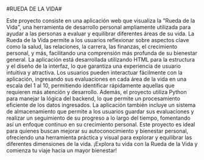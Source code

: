#RUEDA DE LA VIDA#

Este proyecto consiste en una aplicación web que visualiza la "Rueda de la Vida", una herramienta de desarrollo personal ampliamente utilizada para ayudar a las personas a evaluar y equilibrar diferentes áreas de su vida. La Rueda de la Vida permite a los usuarios reflexionar sobre aspectos clave como la salud, las relaciones, la carrera, las finanzas, el crecimiento personal, y más, facilitando una comprensión más profunda de su bienestar general.
La aplicación está desarrollada utilizando HTML para la estructura y el diseño de la interfaz, lo que garantiza una experiencia de usuario intuitiva y atractiva. Los usuarios pueden interactuar fácilmente con la aplicación, ingresando sus evaluaciones en cada área de la vida en una escala del 1 al 10, permitiendo identificar rápidamente aquellas que requieren más atención y desarrollo.
Además, el proyecto utiliza Python para manejar la lógica del backend, lo que permite un procesamiento eficiente de los datos ingresados. La aplicación también incluye un sistema de almacenamiento que permite a los usuarios guardar sus evaluaciones y realizar un seguimiento de su progreso a lo largo del tiempo, fomentando así un enfoque continuo en su crecimiento personal.
Este proyecto es ideal para quienes buscan mejorar su autoconocimiento y bienestar personal, ofreciendo una herramienta práctica y visual para explorar y equilibrar las diferentes dimensiones de la vida. ¡Explora tu vida con la Rueda de la Vida y comienza tu viaje hacia un mayor bienestar!

